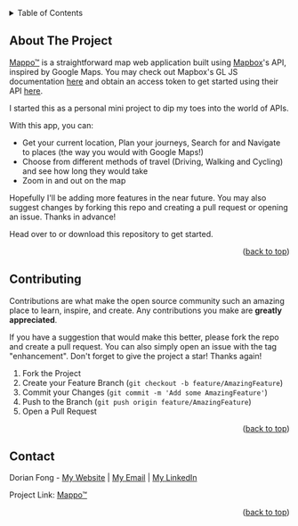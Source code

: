 


<!-- Improved compatibility of back to top link: See: https://github.com/othneildrew/Best-README-Template/pull/73 -->
<a name="readme-top"></a>
<!--
*** Thanks for checking out the Best-README-Template. If you have a suggestion
*** that would make this better, please fork the repo and create a pull request
*** or simply open an issue with the tag "enhancement".
*** Don't forget to give the project a star!
*** Thanks again! Now go create something AMAZING! :D
-->




<!-- TABLE OF CONTENTS -->
<details>
  <summary>Table of Contents</summary>
  <ol>
    <li><a href="#about-the-project">About The Project</a></li>
    <li><a href="#contributing">Contributing</a></li>
    <li><a href="#contact">Contact</a></li>
  </ol>
</details>



<!-- ABOUT THE PROJECT -->
## About The Project

[Mappo™](https://mappo-gilt.vercel.app/) is a straightforward map web application built using [Mapbox](https://www.mapbox.com/)'s API, inspired by Google Maps. You may check out Mapbox's GL JS documentation [here](https://docs.mapbox.com/mapbox-gl-js/) and obtain an access token to get started using their API [here](https://docs.mapbox.com/help/getting-started/access-tokens/).

I started this as a personal mini project to dip my toes into the world of APIs. 

With this app, you can:
* Get your current location, Plan your journeys, Search for and Navigate to places (the way you would with Google Maps!)
* Choose from different methods of travel (Driving, Walking and Cycling) and see how long they would take
* Zoom in and out on the map

Hopefully I'll be adding more features in the near future. You may also suggest changes by forking this repo and creating a pull request or opening an issue. Thanks in advance!

Head over to or download this repository to get started.

<p align="right">(<a href="#readme-top">back to top</a>)</p>


<!-- CONTRIBUTING -->
## Contributing

Contributions are what make the open source community such an amazing place to learn, inspire, and create. Any contributions you make are **greatly appreciated**.

If you have a suggestion that would make this better, please fork the repo and create a pull request. You can also simply open an issue with the tag "enhancement".
Don't forget to give the project a star! Thanks again!

1. Fork the Project
2. Create your Feature Branch (`git checkout -b feature/AmazingFeature`)
3. Commit your Changes (`git commit -m 'Add some AmazingFeature'`)
4. Push to the Branch (`git push origin feature/AmazingFeature`)
5. Open a Pull Request

<p align="right">(<a href="#readme-top">back to top</a>)</p>


<!-- CONTACT -->
## Contact

Dorian Fong - [My Website](https://dorianfong98.github.io/) | [My Email](mailto:dorianfong@u.nus.edu) | [My LinkedIn](https://www.linkedin.com/in/dorianfong/)


Project Link: [Mappo™](https://mappo-gilt.vercel.app/)

<p align="right">(<a href="#readme-top">back to top</a>)</p>

